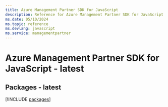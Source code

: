 ```yaml
---
title: Azure Management Partner SDK for JavaScript
description: Reference for Azure Management Partner SDK for JavaScript
ms.date: 05/10/2024
ms.topic: reference
ms.devlang: javascript
ms.service: managementpartner
---
```

# Azure Management Partner SDK for JavaScript - latest
## Packages - latest
[!INCLUDE [packages](management-partner-index.md)]